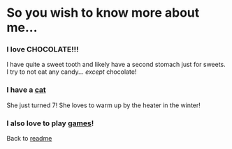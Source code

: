 
# So you wish to know more about me...

### I love **CHOCOLATE**!!!  
I have quite a sweet tooth and likely have a second stomach just for sweets.  
I try to not eat any candy... *except* chocolate!

### I have a [cat](PXL_20220202_224618808.jpg)  
She just turned 7!
She loves to warm up by the heater in the winter!

### I also love to play [games](Games.md)! 

Back to [readme](README.md)
